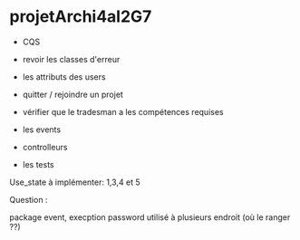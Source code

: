 # projetArchi4al2G7

- CQS
- revoir les classes d'erreur
- les attributs des users


- quitter / rejoindre un projet
- vérifier que le tradesman a les compétences requises


- les events
- controlleurs





- les tests




Use_state à implémenter: 1,3,4 et 5



Question :



package event, execption
password utilisé à plusieurs endroit (où le ranger ??)
